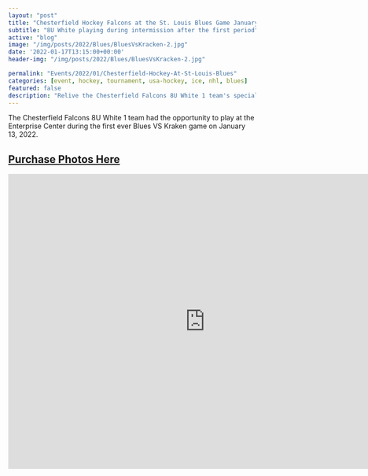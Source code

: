 ```yaml
---
layout: "post"
title: "Chesterfield Hockey Falcons at the St. Louis Blues Game January 13, 2022"
subtitle: "8U White playing during intermission after the first period"
active: "blog"
image: "/img/posts/2022/Blues/BluesVsKracken-2.jpg"
date: '2022-01-17T13:15:00+00:00'
header-img: "/img/posts/2022/Blues/BluesVsKracken-2.jpg"

permalink: "Events/2022/01/Chesterfield-Hockey-At-St-Louis-Blues"
categories: [event, hockey, tournament, usa-hockey, ice, nhl, blues]
featured: false
description: "Relive the Chesterfield Falcons 8U White 1 team's special moment of playing at the Enterprise Center during the Blues VS Kraken game."
---
```

The Chesterfield Falcons 8U White 1 team had the opportunity to play at the Enterprise Center during the first ever Blues VS Kraken game on January 13, 2022.

## [Purchase Photos Here](https://photos.rainbowmarks.com/2022/Hockey/St-Louis-Blues-1-13-2022)

<iframe src="https://photos.rainbowmarks.com/frame/slideshow?key=zR7F79&speed=3&transition=fade&autoStart=1&captions=0&navigation=0&playButton=0&randomize=0&transitionSpeed=2" width="800" height="600" frameborder="no" scrolling="no"></iframe>
